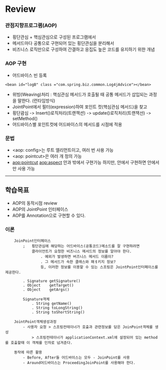 # Review

### 관점지향프로그램(AOP)
- 횡단관심 + 핵심관심으로 구성된 프로그램에서
- 메서드마다 공통으로 구현되어 있는 횡단관심을 분리해서
- 비즈니스 로직만으로 구성하여 간결하고 응집도 높은 코드를 유지하기 위한 개념

### AOP 구현
- 어드바이스 빈 등록
```
<bean id="logB" class ="com.spring.biz.common.Log4jAdvice"></bean>
```
- 위빙(Weaving)처리 : 핵심관심 메서드가 호출될 때 공통 메서드가 삽입되는 과정을 말한다. (런타임방식)
- JointPoint에서 필터(expression)하여 포인트 컷(핵심관심 메서드)을 찾고
- 횡단괌심 -> Insert()로직처리(트랜잭션) -> update()로직처리(트랜잭선) -> setMethod()
- 어드바이스별 포인트컷에 어드바이스의 메서드를 시점에 적용

### 문법
- <aop: config>는 루트 엘리먼트이고, 여러 번 사용 가능
- <aop: pointcut>은 여러 개 정의 가능
- <aop:pointcut> <aop:aspect> 안과 밖에서 구현가능 하지만, 안에서 구현하면 안에서만 사용 가능

-----------------------------------------------------

## 학습목표
- AOP의 동작시점 review
- AOP의 JointPoint 인터페이스
- AOP를 Annotation으로 구현할 수 있다.


### 이론
```
	JoinPoint인터페이스
		;	횡단관심에 해당하는 어드바이스(공통코드)메소드를 잘 구현하려면
			클라이언트가 요청한 비즈니스 메서드의 정보를 알아야 한다.
				. 예외가 발생하면 버즈니스 메서드 이름이?
				. 그 메서드가 속한 클래스와 패ㅔ키지 정보?
				등, 이러한 정보를 이용할 수 있는 스프링은 JointPoint인터페이스를 제공한다.
		
		. Signature getSignature()
		. Object	getTarget()
		. Object	getArgs()
		
		Signature객체
			. String getName()
			. String toLongString()
			. String toShortString()
			
	JointPoint객체생성과정
		- 사용자 요청 > 스프링컨테이너가 호출과 관련정보를 담은 JoinPoint객체를 생성
			> 스프링컨테이너가 applicationContext.xml에 설정되어 있는 method를 호출할때 이 객체를 인자로 넘겨준다.
			
	동작에 따른 활용
		- Before, After들 어드바이스는 모두 - JoinPoint를 사용
		- Around어드바이스는 ProceedingJoinPoint를 사용해야 한다.
```


